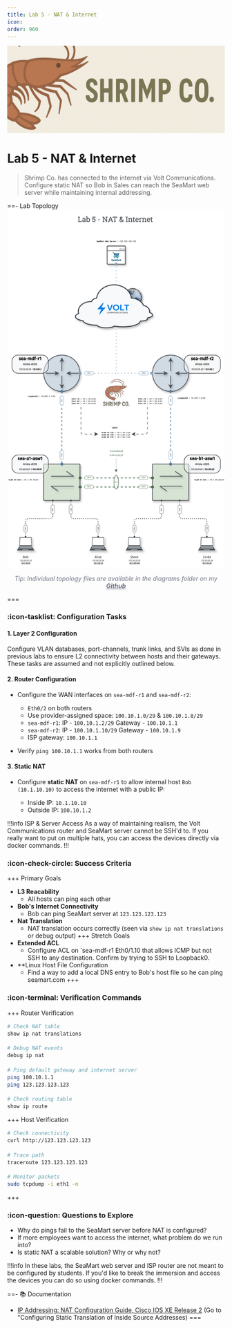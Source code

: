 ```yaml
---
title: Lab 5 - NAT & Internet
icon:
order: 960
---
```


![](/static/network-academy/shrimpco/banner.png)

# Lab 5 - NAT & Internet

> Shrimp Co. has connected to the internet via Volt Communications. Configure static NAT so Bob in Sales can reach the SeaMart web server while maintaining internal addressing.

==- Lab Topology
![](https://raw.githubusercontent.com/network-chadmin/containerlab/refs/heads/main/network-academy/shrimp-co/diagrams/05_nat-internet.png)

<p style="font-style: italic; color: #6b7280; font-size: 0.875rem; margin-top: 8px; text-align: center;">
<em>Tip: Individual topology files are available in the diagrams folder on my<strong><a href="https://github.com/network-chadmin/containerlab/tree/main/network-academy/shrimp-co/diagrams" style="color: #6b7280;"> Github</a></strong></em>
</p>
===

### :icon-tasklist: Configuration Tasks

#### 1. Layer 2 Configuration

Configure VLAN databases, port-channels, trunk links, and SVIs as done in previous labs to ensure L2 connectivity between hosts and their gateways. These tasks are assumed and not explicitly outlined below.

#### 2. Router Configuration

* Configure the WAN interfaces on `sea-mdf-r1` and `sea-mdf-r2`:

  * `Eth0/2` on both routers
  * Use provider-assigned space: `100.10.1.0/29` & `100.10.1.8/29`
  * `sea-mdf-r1`: IP - `100.10.1.2/29` Gateway - `100.10.1.1`
  * `sea-mdf-r2`: IP - `100.10.1.10/29` Gateway - `100.10.1.9`
  * ISP gateway: `100.10.1.1`
* Verify `ping 100.10.1.1` works from both routers

#### 3. Static NAT

* Configure **static NAT** on `sea-mdf-r1` to allow internal host `Bob (10.1.10.10)` to access the internet with a public IP:

  * Inside IP: `10.1.10.10`
  * Outside IP: `100.10.1.2`

 !!!info ISP & Server Access
 As a way of maintaining realism, the Volt Communications router and SeaMart server cannot be SSH'd to.  If you really want to put on multiple hats, you can access the devices directly via docker commands.
 !!!

### :icon-check-circle: Success Criteria

+++ Primary Goals

- **L3 Reacability**
  * All hosts can ping each other
- **Bob's Internet Connectivity**
  - Bob can ping SeaMart server at `123.123.123.123`
- **Nat Translation**
  - NAT translation occurs correctly (seen via `show ip nat translations` or debug output)
  +++ Stretch Goals
- **Extended ACL** 
  - Configure ACL on `sea-mdf-r1 Eth0/1.10 that allows ICMP but not SSH to any destination.  Confirm by trying to SSH to Loopback0.
- **Linux Host File Configuration
  - Find a way to add a local DNS entry to Bob's host file so he can ping seamart.com
+++

### :icon-terminal: Verification Commands

+++ Router Verification

```bash
# Check NAT table
show ip nat translations

# Debug NAT events
debug ip nat

# Ping default gateway and internet server
ping 100.10.1.1
ping 123.123.123.123

# Check routing table
show ip route
```

+++ Host Verification

```bash
# Check connectivity
curl http://123.123.123.123

# Trace path
traceroute 123.123.123.123

# Monitor packets
sudo tcpdump -i eth1 -n
```

+++

### :icon-question: Questions to Explore

- Why do pings fail to the SeaMart server before NAT is configured?
- If more employees want to access the internet, what problem do we run into?
- Is static NAT a scalable solution?  Why or why not?

!!!info
In these labs, the SeaMart web server and ISP router are not meant to be configured by students. If you'd like to break the immersion and access the devices you can do so using docker commands.
!!!

==- :books: Documentation
* [IP Addressing: NAT Configuration Guide, Cisco IOS XE Release 2](https://www.cisco.com/c/en/us/td/docs/ios-xml/ios/ipaddr_nat/configuration/xe-2/nat-xe-2-book/iadnat-addr-consv.html#GUID-DB135563-E01D-4C49-AD69-F95B3F1C5E67) (Go to "Configuring Static Translation of Inside Source Addresses)
===
